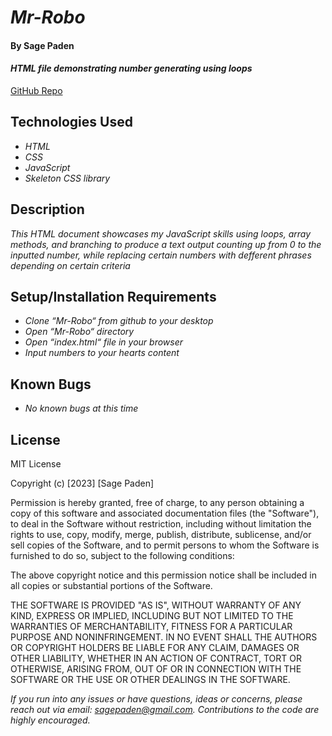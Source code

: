 # _Mr-Robo_

#### By **Sage Paden**

#### _HTML file demonstrating number generating using loops_

[GitHub Repo](https://github.com/sagepaden/Mr-Robo)

## Technologies Used

* _HTML_
* _CSS_
* _JavaScript_
* _Skeleton CSS library_

## Description

_This HTML document showcases my JavaScript skills using loops, array methods, and branching to produce a text output counting up from 0 to the inputted number, while replacing certain numbers with defferent phrases depending on certain criteria_

## Setup/Installation Requirements

* _Clone “Mr-Robo“ from github to your desktop_
* _Open “Mr-Robo“ directory_
* _Open “index.html“ file in your browser_
* _Input numbers to your hearts content_

## Known Bugs

* _No known bugs at this time_

## License

MIT License

Copyright (c) [2023] [Sage Paden]

Permission is hereby granted, free of charge, to any person obtaining a copy
of this software and associated documentation files (the "Software"), to deal
in the Software without restriction, including without limitation the rights
to use, copy, modify, merge, publish, distribute, sublicense, and/or sell
copies of the Software, and to permit persons to whom the Software is
furnished to do so, subject to the following conditions:

The above copyright notice and this permission notice shall be included in all
copies or substantial portions of the Software.

THE SOFTWARE IS PROVIDED "AS IS", WITHOUT WARRANTY OF ANY KIND, EXPRESS OR
IMPLIED, INCLUDING BUT NOT LIMITED TO THE WARRANTIES OF MERCHANTABILITY,
FITNESS FOR A PARTICULAR PURPOSE AND NONINFRINGEMENT. IN NO EVENT SHALL THE
AUTHORS OR COPYRIGHT HOLDERS BE LIABLE FOR ANY CLAIM, DAMAGES OR OTHER
LIABILITY, WHETHER IN AN ACTION OF CONTRACT, TORT OR OTHERWISE, ARISING FROM,
OUT OF OR IN CONNECTION WITH THE SOFTWARE OR THE USE OR OTHER DEALINGS IN THE
SOFTWARE.

_If you run into any issues or have questions, ideas or concerns, please reach out via email: sagepaden@gmail.com. Contributions to the code are highly encouraged._